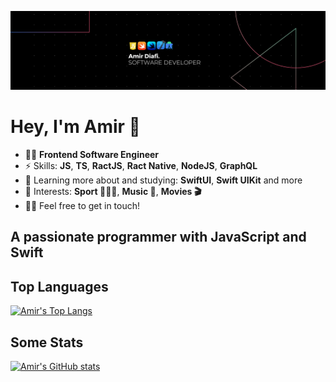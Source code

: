 ![Header](./header.png)

# Hey, I'm Amir 👋

- 👨‍💻 **Frontend Software Engineer**
- ⚡ Skills: **JS**, **TS**, **RactJS**, **Ract Native**, **NodeJS**, **GraphQL**
- 🌱 Learning more about and studying: **SwiftUI**, **Swift UIKit** and more
- 💜 Interests: **Sport 🤾🏻‍♂️**, **Music 🎵**, **Movies 🎬**
- 👋🏻 Feel free to get in touch!

## A passionate programmer with JavaScript and Swift

## Top Languages

[![Amir's Top Langs](https://github-readme-stats.vercel.app/api/top-langs/?username=AmirDiafi)](https://github.com/AmirDiafi/github-readme-stats&layout=compact&disable_animations=false&theme=codeSTACKr)

## Some Stats

[![Amir's GitHub stats](https://github-readme-stats.vercel.app/api?username=AmirDiafi)](https://github.com/AmirDiafi/github-readme-stats&tab=repositories&&show_icons=true&theme=dark&show_lang=true&theme=dark&disable_animation=false&theme=codeSTACKr)
